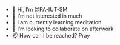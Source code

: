 - 👋 Hi, I’m @PA-IUT-SM
- 👀 I’m not interested in much
- 🌱 I am currently learning meditation
- 💞️ I’m looking to collaborate on afterwork
- 📫 How can I be reached? Pray

<!---
PA-IUT-SM/PA-IUT-SM is a ✨ special ✨ repository because its `README.md` (this file) appears on your GitHub profile.
You can click the Preview link to take a look at your changes.
--->
